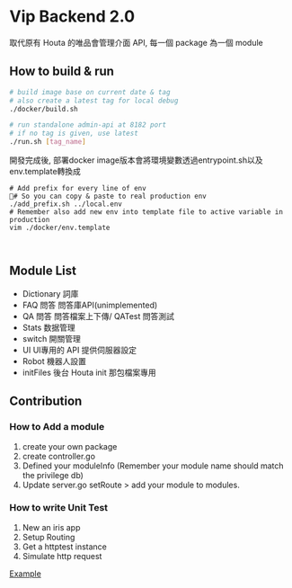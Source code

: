 # Vip Backend 2.0

取代原有 Houta 的唯品會管理介面 API, 每一個 package 為一個 module

## How to build & run

``` bash
# build image base on current date & tag
# also create a latest tag for local debug
./docker/build.sh

# run standalone admin-api at 8182 port
# if no tag is given, use latest
./run.sh [tag_name]
```

開發完成後, 部署docker image版本會將環境變數透過entrypoint.sh以及env.template轉換成

```
# Add prefix for every line of env
# So you can copy & paste to real production env
./add_prefix.sh ../local.env
# Remember also add new env into template file to active variable in production
vim ./docker/env.template



```

## Module List

* Dictionary 詞庫
* FAQ 問答 問答庫API(unimplemented)
* QA 問答 問答檔案上下傳/ QATest 問答測試
* Stats 数据管理
* switch 開關管理
* UI UI專用的 API 提供伺服器設定
* Robot 機器人設置
* initFiles 後台 Houta init 那包檔案專用

## Contribution


### How to Add a module

1. create your own package
1. create controller.go
1. Defined your moduleInfo (Remember your module name should match the privilege db)
1. Update server.go setRoute > add your module to modules.

### How to write Unit Test

1. New an iris app
1. Setup Routing
1. Get a httptest instance
1. Simulate http request

[Example](https://github.com/kataras/iris/blob/master/_examples/testing/httptest/main_test.go)

